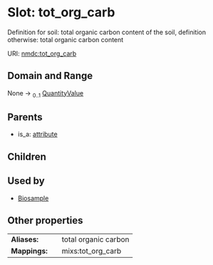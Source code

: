 
# Slot: tot_org_carb


Definition for soil: total organic carbon content of the soil, definition otherwise: total organic carbon content

URI: [nmdc:tot_org_carb](https://microbiomedata/meta/tot_org_carb)


## Domain and Range

None &#8594;  <sub>0..1</sub> [QuantityValue](QuantityValue.md)

## Parents

 *  is_a: [attribute](attribute.md)

## Children


## Used by

 * [Biosample](Biosample.md)

## Other properties

|  |  |  |
| --- | --- | --- |
| **Aliases:** | | total organic carbon |
| **Mappings:** | | mixs:tot_org_carb |

